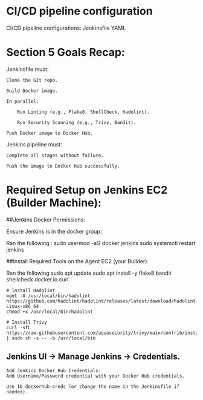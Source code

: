 ﻿# CI/CD pipeline configuration

CI/CD pipeline configurations:
	Jenkinsfile
	YAML

# Section 5 Goals Recap:
Jenkinsfile must:

	Clone the Git repo.

	Build Docker image.

	In parallel:

		Run Linting (e.g., Flake8, ShellCheck, Hadolint).

		Run Security Scanning (e.g., Trivy, Bandit).

	Push Docker image to Docker Hub.

Jenkins pipeline must:

	Complete all stages without failure.

	Push the image to Docker Hub successfully.

# Required Setup on Jenkins EC2 (Builder Machine):
##Jenkins Docker Permissions:

Ensure Jenkins is in the docker group:

Ran the following : 
	sudo usermod -aG docker jenkins
	sudo systemctl restart jenkins

##Install Required Tools on the Agent EC2 (your Builder):

Ran the following
	sudo apt update
	sudo apt install -y flake8 bandit shellcheck docker.io curl

	# Install Hadolint
	wget -O /usr/local/bin/hadolint https://github.com/hadolint/hadolint/releases/latest/download/hadolint-Linux-x86_64
	chmod +x /usr/local/bin/hadolint

	# Install Trivy
	curl -sfL https://raw.githubusercontent.com/aquasecurity/trivy/main/contrib/install.sh | sudo sh -s -- -b /usr/local/bin
	
## Jenkins UI → Manage Jenkins → Credentials.

	Add Jenkins Docker Hub Credentials:
	Add Username/Password credential with your Docker Hub credentials.

	Use ID dockerhub-creds (or change the name in the Jenkinsfile if needed).